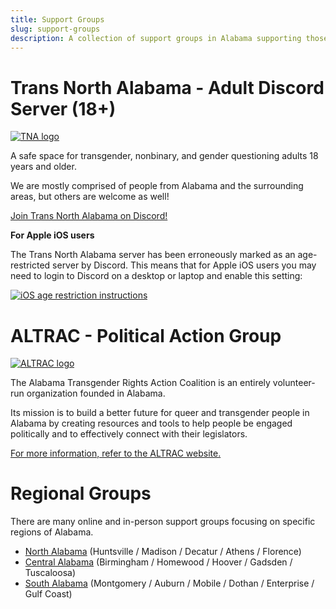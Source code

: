 ```yaml
---
title: Support Groups
slug: support-groups
description: A collection of support groups in Alabama supporting those in the transgender umbrella.
---
```


# Trans North Alabama - Adult Discord Server (18+)

[<img src="/extra_static/tna-logo.png" class="header-image" alt="TNA logo" />][tna-discord-logo]

A safe space for transgender, nonbinary, and gender questioning adults 18 years and older.

We are mostly comprised of people from Alabama and the surrounding areas, but others are welcome as well!

[Join Trans North Alabama on Discord!][tna-discord-invite]

**For Apple iOS users**

The Trans North Alabama server has been erroneously marked as an age-restricted
server by Discord. This means that for Apple iOS users you may need to login to
Discord on a desktop or laptop and enable this setting:

[<img src="/extra_static/ios-age-restriction.png" alt="iOS age restriction instructions" />][ios]

# ALTRAC - Political Action Group

[<img src="/extra_static/altrac-logo.png" alt="ALTRAC logo" />][altrac-logo]

The Alabama Transgender Rights Action Coalition is an entirely volunteer-run organization founded in Alabama.

Its mission is to build a better future for queer and transgender people in Alabama by creating resources and
tools to help people be engaged politically and to effectively connect with their legislators.

[For more information, refer to the ALTRAC website.][altrac-website]

# Regional Groups

There are many online and in-person support groups focusing on specific regions of Alabama.

- [North Alabama][group-north] (Huntsville / Madison / Decatur / Athens / Florence)
- [Central Alabama][group-central] (Birmingham / Homewood / Hoover / Gadsden / Tuscaloosa)
- [South Alabama][group-south] (Montgomery / Auburn / Mobile / Dothan / Enterprise / Gulf Coast)

[tna-discord-logo]: https://discord.gg/3a9uxjwvbd "The Trans North Alabama logo, a rocket in the colors of the trans flag"
[tna-discord-invite]: https://discord.gg/3a9uxjwvbd "Discord Invite to the Trans North Alabama Discord server"
[altrac-logo]: https://altrac.works/ "ALTRAC's logo/banner, the borders of Alabama with the cross in the colors of the trans flag"
[altrac-website]: https://altrac.works/ "ALTRAC's website"
[group-north]: /pages/groups-north.html "North Alabama specific support groups"
[group-central]: /pages/groups-central.html "Central Alabama specific support groups"
[group-south]: /pages/groups-south.html "South Alabama specific support groups"
[ios]: /extra_static/ios-age-restriction.png
